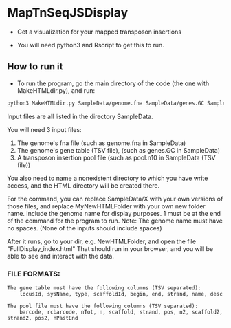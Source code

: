 
# MapTnSeqJSDisplay

* Get a visualization for your mapped transposon insertions

* You will need python3 and Rscript to get this to run.

## How to run it
* To run the program, go the main directory of the code (the one with MakeHTMLdir.py), and run:

```bash
python3 MakeHTMLdir.py SampleData/genome.fna SampleData/genes.GC SampleData/pool.n10 NewHTMLFolder genome_name 1
```

Input files are all listed in the directory SampleData.

You will need 3 input files: 
1. The genome's fna file (such as genome.fna in SampleData)
2. The genome's gene table (TSV file), (such as genes.GC in SampleData)
3. A transposon insertion pool file (such as pool.n10 in SampleData (TSV file))

You also need to name a nonexistent directory to which you have write access, and the HTML directory
    will be created there.


For the command, you can replace SampleData/X with your own versions of those files, and replace
MyNewHTMLFolder with your own new folder name. Include the genome name for display purposes.
1 must be at the end of the command for the program to run.
Note: The genome name must have no spaces. (None of the inputs should include spaces)

After it runs, go to your dir, e.g. NewHTMLFolder, and open the file "FullDisplay_index.html"
That should run in your browser, and you will be able to see and interact with the data.


### FILE FORMATS:
    The gene table must have the following columns (TSV separated):
        locusId, sysName, type, scaffoldId, begin, end, strand, name, desc
    
    The pool file must have the following columns (TSV separated):
        barcode, rcbarcode, nTot, n, scaffold, strand, pos, n2, scaffold2, strand2, pos2, nPastEnd


